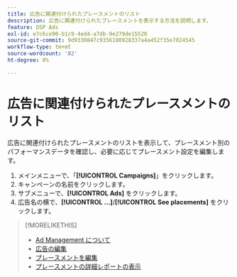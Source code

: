 ```yaml
---
title: 広告に関連付けられたプレースメントのリスト
description: 広告に関連付けられたプレースメントを表示する方法を説明します。
feature: DSP Ads
exl-id: e7c6ce90-b1c9-4ed4-a7db-9e279de15520
source-git-commit: 9d9330847c9356180928337a4a452f35e7024545
workflow-type: tm+mt
source-wordcount: '82'
ht-degree: 0%

---
```


# 広告に関連付けられたプレースメントのリスト

広告に関連付けられたプレースメントのリストを表示して、プレースメント別のパフォーマンスデータを確認し、必要に応じてプレースメント設定を編集します。

1. メインメニューで、「**[!UICONTROL Campaigns]**」をクリックします。
1. キャンペーンの名前をクリックします。
1. サブメニューで、**[!UICONTROL Ads]** をクリックします。
1. 広告名の横で、**[!UICONTROL ...]**/**[!UICONTROL See placements]** をクリックします。

>[!MORELIKETHIS]
>
>* [Ad Management について ](ad-about.md)
>* [ 広告の編集 ](ad-edit.md)
>* [ プレースメントを編集 ](/help/dsp/campaign-management/placements/placement-edit.md)
>* [ プレースメントの詳細レポートの表示 ](/help/dsp/campaign-management/placements/placement-view-report.md)

